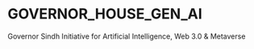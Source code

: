 # GOVERNOR_HOUSE_GEN_AI
Governor Sindh Initiative for Artificial Intelligence, Web 3.0 &amp; Metaverse
